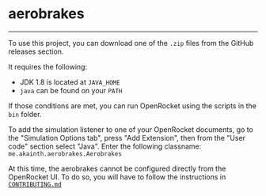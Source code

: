 # aerobrakes

---

To use this project, you can download one of the `.zip` files from the GitHub releases section.

It requires the following:
- JDK 1.8 is located at `JAVA_HOME`
- `java` can be found on your `PATH`

If those conditions are met, you can run OpenRocket using the scripts in the `bin` folder.

To add the simulation listener to one of your OpenRocket documents,
go to the "Simulation Options tab", press "Add Extension", then from the 
"User code" section select "Java". Enter the following classname: 
`me.akainth.aerobrakes.Aerobrakes`

At this time, the aerobrakes cannot be configured directly from the OpenRocket UI. 
To do so, you will have to follow the instructions in [`CONTRIBUTING.md`](CONTRIBUTING.md)